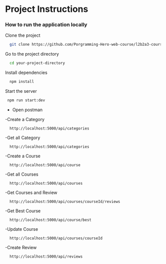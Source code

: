 # Project Instructions

### How to run the application locally

Clone the project

```bash
  git clone https://github.com/Porgramming-Hero-web-course/l2b2a3-course-review-nazmulhasannasim333
```

Go to the project directory

```bash
  cd your-project-directory
```

Install dependencies

```bash
  npm install
```

Start the server

```bash
 npm run start:dev
```

- Open postman

-Create a Category

```http
  http://localhost:5000/api/categories
```

-Get all Category

```http
  http://localhost:5000/api/categories
```

-Create a Course

```http
  http://localhost:5000/api/course
```

-Get all Courses

```http
  http://localhost:5000/api/courses
```

-Get Courses and Review

```http
  http://localhost:5000/api/courses/courseId/reviews
```

-Get Best Course

```http
  http://localhost:5000/api/course/best
```

-Update Course

```http
  http://localhost:5000/api/courses/courseId
```

-Create Review

```http
  http://localhost:5000/api/reviews
```
